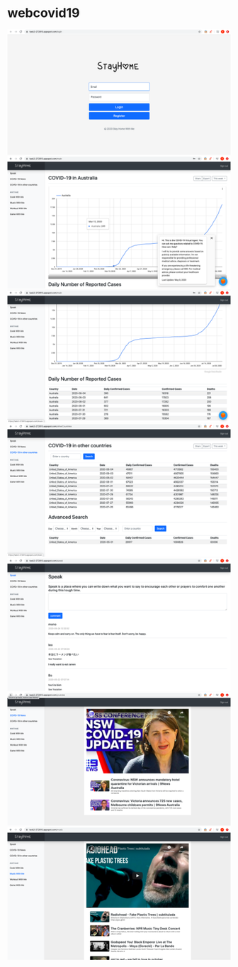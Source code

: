 # webcovid19

<img src="picture/login.png">
<img src="picture/mainpage.png">
<img src="picture/mainpage1.png">
<img src="picture/search.png">
<img src="picture/speak.png">
<img src="picture/news.png">
<img src="picture/music.png">
